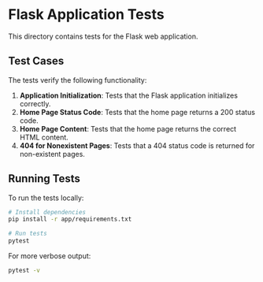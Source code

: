 # Flask Application Tests

This directory contains tests for the Flask web application.

## Test Cases

The tests verify the following functionality:

1. **Application Initialization**: Tests that the Flask application initializes correctly.
2. **Home Page Status Code**: Tests that the home page returns a 200 status code.
3. **Home Page Content**: Tests that the home page returns the correct HTML content.
4. **404 for Nonexistent Pages**: Tests that a 404 status code is returned for non-existent pages.

## Running Tests

To run the tests locally:

```bash
# Install dependencies
pip install -r app/requirements.txt

# Run tests
pytest
```

For more verbose output:

```bash
pytest -v
```